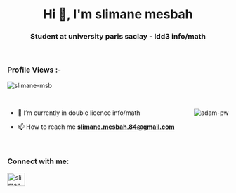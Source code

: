 <h1 align="center">Hi 👋, I'm slimane mesbah</h1>
<h3 align="center">Student at university paris saclay - ldd3 info/math</h3>

<br>

<p align="right"> <h3>Profile Views :-</h3> <img src=""
    alt="slimane-msb" /> 
  </p>

<br>

<p><img align="right" src="https://user-images.githubusercontent.com/72779962/196053294-43813887-ceb5-415e-af47-4f3118c419de.png" alt="adam-pw" /></p>


- 🌱 I’m currently in double licence info/math

- 📫 How to reach me **slimane.mesbah.84@gmail.com**

<br>


<h3 align="left">Connect with me:</h3>
<p align="left">
  <a href="https://www.linkedin.com/in/slimane-mesbah-cs/" target="blank"><img align="center"
      src="https://user-images.githubusercontent.com/72779962/196053395-c1be3c59-fa9e-454b-ae05-f51be2bac575.png"
      alt="slimane-msb" height="30" width="40" /></a>
  
</p>
